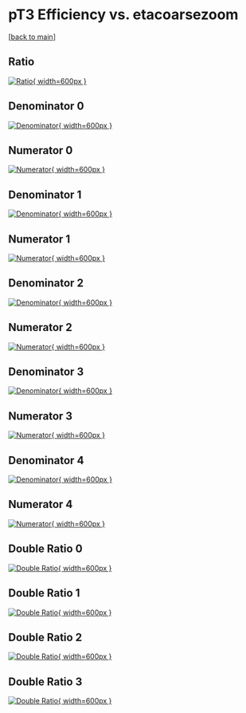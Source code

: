 # pT3 Efficiency vs. etacoarsezoom

[[back to main](./)]



## Ratio

[![Ratio](../mtv/var/pT3_base_211_1_eff_etacoarsezoom.png){ width=600px }](../mtv/var/pT3_base_211_1_eff_etacoarsezoom.pdf)

## Denominator 0

[![Denominator](../mtv/den/pT3_base_211_1_eff_etacoarsezoom_den0.png){ width=600px }](../mtv/den/pT3_base_211_1_eff_etacoarsezoom_den0.pdf)

## Numerator 0

[![Numerator](../mtv/num/pT3_base_211_1_eff_etacoarsezoom_num0.png){ width=600px }](../mtv/num/pT3_base_211_1_eff_etacoarsezoom_num0.pdf)

## Denominator 1

[![Denominator](../mtv/den/pT3_base_211_1_eff_etacoarsezoom_den1.png){ width=600px }](../mtv/den/pT3_base_211_1_eff_etacoarsezoom_den1.pdf)

## Numerator 1

[![Numerator](../mtv/num/pT3_base_211_1_eff_etacoarsezoom_num1.png){ width=600px }](../mtv/num/pT3_base_211_1_eff_etacoarsezoom_num1.pdf)

## Denominator 2

[![Denominator](../mtv/den/pT3_base_211_1_eff_etacoarsezoom_den2.png){ width=600px }](../mtv/den/pT3_base_211_1_eff_etacoarsezoom_den2.pdf)

## Numerator 2

[![Numerator](../mtv/num/pT3_base_211_1_eff_etacoarsezoom_num2.png){ width=600px }](../mtv/num/pT3_base_211_1_eff_etacoarsezoom_num2.pdf)

## Denominator 3

[![Denominator](../mtv/den/pT3_base_211_1_eff_etacoarsezoom_den3.png){ width=600px }](../mtv/den/pT3_base_211_1_eff_etacoarsezoom_den3.pdf)

## Numerator 3

[![Numerator](../mtv/num/pT3_base_211_1_eff_etacoarsezoom_num3.png){ width=600px }](../mtv/num/pT3_base_211_1_eff_etacoarsezoom_num3.pdf)

## Denominator 4

[![Denominator](../mtv/den/pT3_base_211_1_eff_etacoarsezoom_den4.png){ width=600px }](../mtv/den/pT3_base_211_1_eff_etacoarsezoom_den4.pdf)

## Numerator 4

[![Numerator](../mtv/num/pT3_base_211_1_eff_etacoarsezoom_num4.png){ width=600px }](../mtv/num/pT3_base_211_1_eff_etacoarsezoom_num4.pdf)

## Double Ratio 0

[![Double Ratio](../mtv/ratio/pT3_base_211_1_eff_etacoarsezoom_ratio0.png){ width=600px }](../mtv/ratio/pT3_base_211_1_eff_etacoarsezoom_ratio0.pdf)

## Double Ratio 1

[![Double Ratio](../mtv/ratio/pT3_base_211_1_eff_etacoarsezoom_ratio1.png){ width=600px }](../mtv/ratio/pT3_base_211_1_eff_etacoarsezoom_ratio1.pdf)

## Double Ratio 2

[![Double Ratio](../mtv/ratio/pT3_base_211_1_eff_etacoarsezoom_ratio2.png){ width=600px }](../mtv/ratio/pT3_base_211_1_eff_etacoarsezoom_ratio2.pdf)

## Double Ratio 3

[![Double Ratio](../mtv/ratio/pT3_base_211_1_eff_etacoarsezoom_ratio3.png){ width=600px }](../mtv/ratio/pT3_base_211_1_eff_etacoarsezoom_ratio3.pdf)

